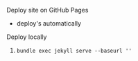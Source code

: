 Deploy site on GitHub Pages

* deploy's automatically

Deploy locally

1. `bundle exec jekyll serve --baseurl ''`